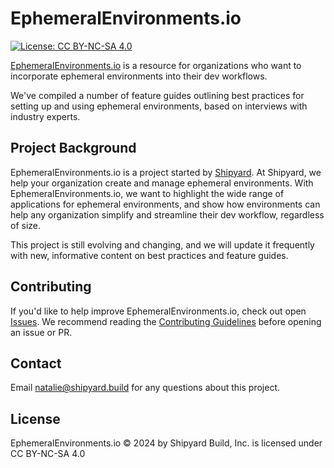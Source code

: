 # EphemeralEnvironments.io
[![License: CC BY-NC-SA 4.0](https://img.shields.io/badge/License-CC%20BY--NC--SA%204.0-lightgrey.svg)](https://creativecommons.org/licenses/by-nc-sa/4.0/)

[EphemeralEnvironments.io](https://ephemeralenvironments.io) is a resource for organizations who want to incorporate ephemeral environments into their dev workflows.

We've compiled a number of feature guides outlining best practices for setting up and using ephemeral environments, based on interviews with industry experts.

## Project Background

EphemeralEnvironments.io is a project started by [Shipyard](https://www.shipyard.build/). At Shipyard, we help your organization create and manage ephemeral environments. With EphemeralEnvironments.io, we want to highlight the wide range of applications for ephemeral environments, and show how environments can help any organization simplify and streamline their dev workflow, regardless of size.

This project is still evolving and changing, and we will update it frequently with new, informative content on best practices and feature guides.

## Contributing

If you'd like to help improve EphemeralEnvironments.io, check out open [Issues](https://github.com/ephemeralenvironments/ephemeralenvironments/issues). We recommend reading the [Contributing Guidelines](https://github.com/ephemeralenvironments/ephemeralenvironments/blob/master/CONTRIBUTING.md) before opening an issue or PR.

## Contact

Email natalie@shipyard.build for any questions about this project.

## License

EphemeralEnvironments.io © 2024 by Shipyard Build, Inc. is licensed under CC BY-NC-SA 4.0
